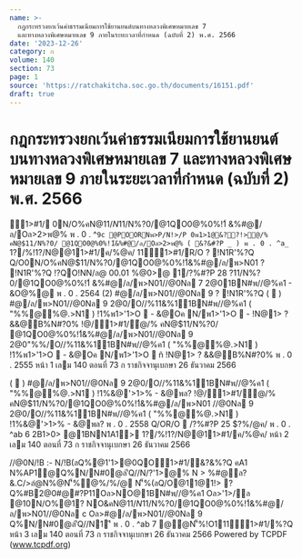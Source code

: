 ```yaml
---
name: >-
  กฎกระทรวงยกเว้นค่าธรรมเนียมการใช้ยานยนต์บนทางหลวงพิเศษหมายเลข 7
  และทางหลวงพิเศษหมายเลข 9 ภายในระยะเวลาที่กำหนด (ฉบับที่ 2) พ.ศ. 2566
date: '2023-12-26'
category: ก
volume: 140
section: 73
page: 1
source: 'https://ratchakitcha.soc.go.th/documents/16151.pdf'
draft: true
---
```


# กฎกระทรวงยกเว้นค่าธรรมเนียมการใช้ยานยนต์บนทางหลวงพิเศษหมายเลข 7 และทางหลวงพิเศษหมายเลข 9 ภายในระยะเวลาที่กำหนด (ฉบับที่ 2) พ.ศ. 2566

1>#1/ 0N/O%คN@$11/N%?0/@1QO0@%0%!1์&%#@/ล/พ>N01//@0Nล c Oล>#@/ล/พ>N01//@0Nล 9 .@0Q%1>0>N/ล@#?Pํ@/% ( &?&#?P 2) พ . 0 . 256 b 1@0?01ํ@%@!@/ค/@/Q%/@!1@ _ O/Nพ1>1@&??!>ํ@/% คN@$11/N%?0/@1QO0@%0%!1์ &%#@/ล/Oล>2>พ@% พ . 0 . ^`9c @POORNพ>P/N!>/P 0พ1>1@&??!>ํ@/% คN@$11/N%?0/ @1QO0@%0%!1์&%#@/ล/Oล>2>พ@% ( &?&#?P _ ) พ . 0 . ^a_` 1?/%!1?/N@@11>#1/ค/%@ค/ 111>#1/R/O ? !N1R'%?Q Q/O0N/O%คN@$11/N%?0/@1QO0@%0%!1์&%#@/ล/พ>N01 ? !N1R'%?Q !?QO!NN/ล@ 00.01 %@0>@ 1/?%#?P 28 $?%/@ค/ พ . 0 . 2566 "@N/ล@ 24.00 %@0>@ 1/?%#?P 3 /1@ค/ พ . 0 . 2567 (1) #@/ล/พ>N01//@0Nล c 2@01BN#พ//@%ค1 - &O@%@ !1%1BN#พ//@%ค1 - N/A1พ?#0@ 1//#@O0R'&11&#@/ล/O(N% > %//@0Nล _` ( &@/?/ ) #@O0NO@ล&B1? #@O0NO@#N@N1A1O/ล/&? #@O0NO@พ?#0@ Oล>!1%&O@%/%1'1A1 - &O@%@ 1//#@O0 R'&11&#@/ล/O(N% > %//@0Nล _ ( &O@%1ํ@N.1 ) !@/1>#1/ํ@/% คN@$11/N%?0/@1QO0@%0%!1์ &%#@/ล/พ>N01//@0Nล 7 2@01BN#พ//@%ค1 - &O@%@ พ . 0 . 2564 (2) #@/ล/พ>N01//@0Nล 9 ? !N1R'%?Q (  ) #@/ล/พ>N01//@0Nล 9 2@0/O//%11&%11BN#พ//@%ค1 ( "%%@%@.>N1 ) !1%พ1>'1>O  - &@Oค N/พ1>'1>O  - !N@1> ? &&@B%N#?0% !@/1>#1/ํ@/% คN@$11/N%?0/ @1QO0@%0%!1์&%#@/ล/พ>N01//@0Nล 9 2@0"%%/O//%11&%11BN#พ//@%ค1 ( "%%@%@.>N1 ) !1%พ1>'1>O  - &@Oค N/พ1>'1>O  ñ !N@1> ? &&@B%N#?0% พ . 0 . 2555 หน้า 1 เลม 140 ตอนที่ 73 ก ราชกิจจานุเบกษา 26 ธันวาคม 2566

(  ) #@/ล/พ>N01//@0Nล 9 2@0/O//%11&%11BN#พ//@%ค1 ( "%%@%@.>N1 ) !1%&@'>1>% - &@พล? !@/1>#1/ํ@/% คN@$11/N%?0/@1QO0@%0%!1์&%#@/ล/พ>N01 //@0Nล 9 2@0/O//%11&%11BN#พ//@%ค1 ( "%%@%@.>N1 ) !1%&@'>1>% - &@พล? พ . 0 . 2558 Q/OR/O  /?%#?P 25 $?%/@ค/ พ . 0 . ^ab 6 2B1>0> @1BNN1A1> 1?/%!1?/N@@11>#1/ค/%@ค/ หน้า 2 เลม 140 ตอนที่ 73 ก ราชกิจจานุเบกษา 26 ธันวาคม 2566

//@0N/!B :- N/!B(ลQ%@1'1>@0QO1>#1/&?&%?Q คA1 N%AP1@Q%N/N#0@ล'ีQ//N/?'1>@% N > %#@ล?&.C/>ลํ@N%@N'็%ํ@%/%/@ N'็%(ลQ/O@11@1!> ? Q%#B2@0#@#?P11Oล>NO@1BN#พ//@%ค1 Oล>'1>/ล @10N/O%@1? NO&คN@$11/N%?0/(N@%#@Q%N/N#0@ล'ีQ//N>/?2N/%N/02%?&2%B% Q/O'1>@%2@/@1"N > %#@R O 2> /1/ N1O/0>P@Q% #ํ@Q/O@11@1/?ค/@/คลN1!?/ N/0O&NN&@.@1> คN@QON@0Q%@1N > %#@ ล .@1>คN@ค11?พ1'1>@% 1//#?QN'็%@1ล @1QOพล?@%1'1>N#0 Oล>&11N#@/ลพ>1#@1@@0 2/ค/10N/O%คN@$11/N%?0/@1QO0@%0%!1์&%#@/ล/พ>N01//@0Nล c Oล>#@/ล/พ>N01//@0Nล 9 Q%N/N#0@ล'ีQ//N1'ี พ . 0 . ^ab 7 @ํ@N'็%!O1111>#1/%?Q หน้า 3 เลม 140 ตอนที่ 73 ก ราชกิจจานุเบกษา 26 ธันวาคม 2566 Powered by TCPDF (www.tcpdf.org)
